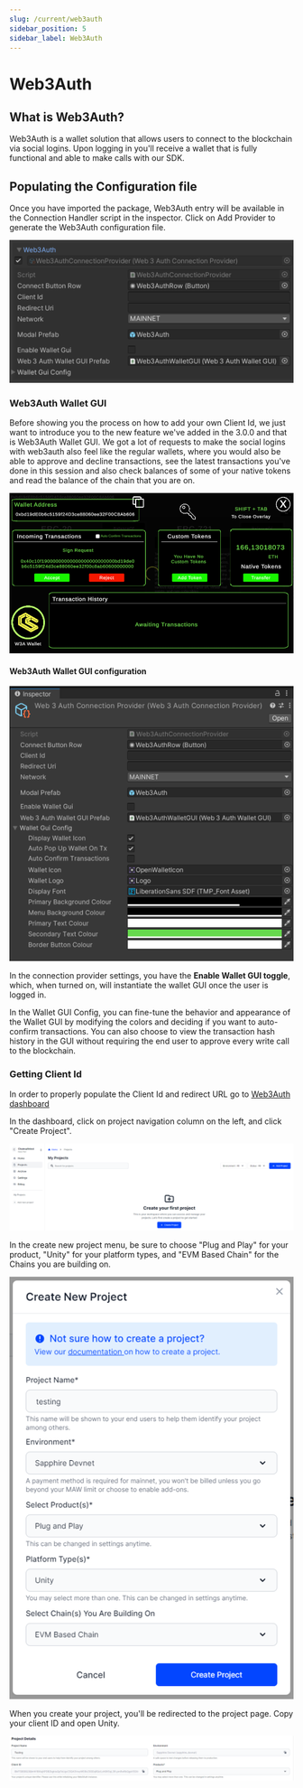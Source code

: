 ```yaml
---
slug: /current/web3auth
sidebar_position: 5
sidebar_label: Web3Auth
---
```


# Web3Auth

## What is Web3Auth?

Web3Auth is a wallet solution that allows users to connect to the blockchain via social logins. Upon logging in you'll receive a wallet that is fully functional and able to make calls with our SDK.

## Populating the Configuration file

Once you have imported the package, Web3Auth entry will be available in the Connection Handler script in the inspector. Click on Add Provider to generate the Web3Auth configuration file.

![](assets/wallets/web3auth/web3auth-config.png)

### Web3Auth Wallet GUI
Before showing you the process on how to add your own Client Id, we just want to introduce you to the new feature we've added in the 3.0.0 and that is Web3Auth Wallet GUI.
We got a lot of requests to make the social logins with web3auth also feel like the regular wallets, where you would also be able to approve and decline transactions, see the latest transactions you've done in this session and also check balances of some of your native tokens and read the balance of the chain that you are on.

![Web3Auth wallet](assets/wallets/web3auth/web3auth-wallet.png)

#### Web3Auth Wallet GUI configuration

![Web3Auth wallet](assets/wallets/web3auth/web3authgui-config.png)

In the connection provider settings, you have the <b>Enable Wallet GUI toggle</b>, which, when turned on, will instantiate the wallet GUI once the user is logged in.

In the Wallet GUI Config, you can fine-tune the behavior and appearance of the Wallet GUI by modifying the colors and deciding if you want to auto-confirm transactions. You can also choose to view the transaction hash history in the GUI without requiring the end user to approve every write call to the blockchain.

### Getting Client Id

In order to properly populate the Client Id and redirect URL go to [Web3Auth dashboard](https://dashboard.web3auth.io/?utm_source=docs&utm_medium=documentation&utm_campaign=chainsafe_gaming_docs)

In the dashboard, click on project navigation column on the left, and click "Create Project".

![](assets/wallets/web3auth/web3auth-project.png)

In the create new project menu, be sure to choose "Plug and Play" for your product, "Unity" for your platform types, and "EVM Based Chain" for the Chains you are building on.

![](assets/wallets/web3auth/web3auth-project-details.png)

When you create your project, you'll be redirected to the project page. Copy your client ID and open Unity.

![](assets/wallets/web3auth/web3auth-project-page.png)
